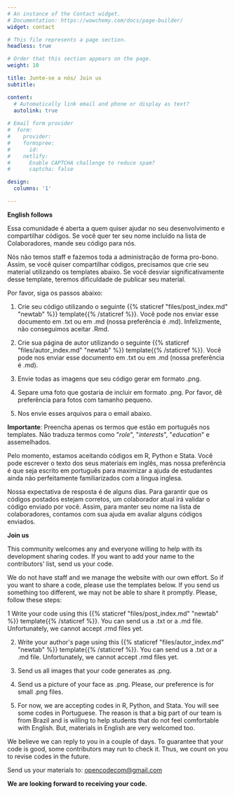 ```yaml
---
# An instance of the Contact widget.
# Documentation: https://wowchemy.com/docs/page-builder/
widget: contact

# This file represents a page section.
headless: true

# Order that this section appears on the page.
weight: 10

title: Junte-se a nós/ Join us
subtitle:

content:
  # Automatically link email and phone or display as text?
  autolink: true
  
# Email form provider
#  form:
#    provider: 
#    formspree:
#      id:
#    netlify:
#      Enable CAPTCHA challenge to reduce spam?
#      captcha: false

design:
  columns: '1'

---
```


**English follows**

Essa comunidade é aberta a quem quiser ajudar no seu desenvolvimento e compartilhar códigos. Se você quer ter seu nome incluído na lista de Colaboradores, mande seu código para nós.

Nós não temos staff e fazemos toda a administração de forma pro-bono. Assim, se você quiser compartilhar códigos, precisamos que crie seu material utilizando os templates abaixo. Se você desviar significativamente desse template, teremos dificuldade de publicar seu material. 

Por favor, siga os passos abaixo:

1) Crie seu código utilizando o seguinte {{% staticref "files/post_index.md" "newtab" %}} template{{% /staticref %}}. Você pode nos enviar esse documento em .txt ou em .md (nossa preferência é .md). Infelizmente, não conseguimos aceitar .Rmd.

2) Crie sua página de autor utilizando o seguinte {{% staticref "files/autor_index.md" "newtab" %}} template{{% /staticref %}}.  Você pode nos enviar esse documento em .txt ou em .md (nossa preferência é .md).

3) Envie todas as imagens que seu código gerar em formato .png.

4) Separe uma foto que gostaria de incluir em formato .png. Por favor, dê preferência para fotos com tamanho pequeno.

5) Nos envie esses arquivos para o email abaixo.

**Importante**: Preencha apenas os termos que estão em português nos templates. Não traduza termos como "*role*", "*interests*", "*education*" e assemelhados.

Pelo momento, estamos aceitando códigos em R, Python e Stata. Você pode escrever o texto dos seus materiais em inglês, mas nossa preferência é que seja escrito em português para maximizar a ajuda de estudantes ainda não perfeitamente familiarizados com a língua inglesa.

Nossa expectativa de resposta é de alguns dias. Para garantir que os códigos postados estejam corretos, um colaborador  atual irá validar o código enviado por você. Assim, para manter seu nome na lista de colaboradores, contamos com sua ajuda em avaliar alguns códigos enviados.


 
**Join us**
 
This community welcomes any and everyone willing to help with its development sharing codes. If you want to add your name to the contributors' list, send us your code.

We do not have staff and we manage the website with our own effort. So if you want to share a code, please use the templates below. If you send us something too different, we may not be able to share it promptly.
Please, follow these steps:

1 Write your code using this {{% staticref "files/post_index.md" "newtab" %}} template{{% /staticref %}}. You can send us a .txt or a .md file. Unfortunately, we cannot accept .rmd files yet.

2) Write your author's page using this {{% staticref "files/autor_index.md" "newtab" %}} template{{% /staticref %}}. You can send us a .txt or a .md file. Unfortunately, we cannot accept .rmd files yet.

3) Send us all images that your code generates as .png.

4) Send us a picture of your face as .png. Please, our preference is for small .png files.

5) For now, we are accepting codes in R, Python, and Stata. You will see some codes in Portuguese. The reason is that a big part of our team is from Brazil and is willing to help students that do not feel comfortable with English. But, materials in English are very welcomed too. 

We believe we can reply to you in a couple of days. To guarantee that your code is good, some contributors may run to check it. Thus, we count on you to revise codes in the future.

Send us your materials to: opencodecom@gmail.com

**We are looking forward to receiving your code.**

 
